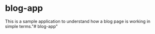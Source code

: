 # blog-app

This is a sample application to understand how a blog page is working in simple terms."# blog-app" 
